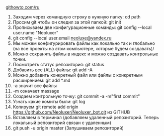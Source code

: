 [githowto.com/ru](https://githowto.com/ru)

1. Заходим через командную строку в нужную папку: cd path
2. Просим git чтобы он следил за этой папкой: git init
3. Прописываем две конфигурационные команды: git config --local user.name "Neoluxer"
4. git config --local user.email neoluxe@yandex.ru
5. Мы можем конфигурировать файлы как локально так и глобально (на все проекты на этом компьютере, которые будем создавать)/
6. Можно сохранять файлы в индекс и можно создавать контрольные точки.
7. Посмотреть статус репозитория: git status
8. Добавить все (ALL) файлы: git add -A
9. Можно добавить конкретный файл или файлы с конкретным расширением: git add *.md
10. -a значит все файлы
11. -m означает massage
12. Создаем контрольную точку: git commit -a -m"first commit"
13. Узнать какие комиты были: git log
14. Копируем
 git remote add origin https://github.com/Neoluxer/Neoluxer_bot.git из
GITHUB
15. Вставляем в терминал (добавляем удаленный репозиторий. Теперь локальный репозиторий связан с удаленным)
16. git push -u origin master  (Запушиваем репозиторий)